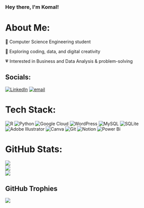 ### Hey there, I'm **Komal!** 

# About Me:
🌷 Computer Science Engineering student

📖 Exploring coding, data, and digital creativity 

💗 Interested in Business and Data Analysis & problem-solving 

## Socials:
[![LinkedIn](https://img.shields.io/badge/LinkedIn-%230077B5.svg?logo=linkedin&logoColor=white)](https://linkedin.com/in/komalharshita) [![email](https://img.shields.io/badge/Email-D14836?logo=gmail&logoColor=white)](mailto:komal.sony234@gmail.com) 

# Tech Stack:
![R](https://img.shields.io/badge/r-%23276DC3.svg?style=flat&logo=r&logoColor=white) ![Python](https://img.shields.io/badge/python-3670A0?style=flat&logo=python&logoColor=ffdd54) ![Google Cloud](https://img.shields.io/badge/GoogleCloud-%234285F4.svg?style=flat&logo=google-cloud&logoColor=white) ![WordPress](https://img.shields.io/badge/WordPress-%23117AC9.svg?style=flat&logo=WordPress&logoColor=white) ![MySQL](https://img.shields.io/badge/mysql-4479A1.svg?style=flat&logo=mysql&logoColor=white) ![SQLite](https://img.shields.io/badge/sqlite-%2307405e.svg?style=flat&logo=sqlite&logoColor=white) ![Adobe Illustrator](https://img.shields.io/badge/adobe%20illustrator-%23FF9A00.svg?style=flat&logo=adobe%20illustrator&logoColor=white) ![Canva](https://img.shields.io/badge/Canva-%2300C4CC.svg?style=flat&logo=Canva&logoColor=white) ![Git](https://img.shields.io/badge/git-%23F05033.svg?style=flat&logo=git&logoColor=white) ![Notion](https://img.shields.io/badge/Notion-%23000000.svg?style=flat&logo=notion&logoColor=white) ![Power Bi](https://img.shields.io/badge/power_bi-F2C811?style=flat&logo=powerbi&logoColor=black)

# GitHub Stats:
![](https://github-readme-stats.vercel.app/api?username=komalharshita&theme=rose&hide_border=false&include_all_commits=true&count_private=true)<br/>
![](https://nirzak-streak-stats.vercel.app/?user=komalharshita&theme=rose&hide_border=false)<br/>
![](https://github-readme-stats.vercel.app/api/top-langs/?username=komalharshita&theme=rose&hide_border=false&include_all_commits=true&count_private=true&layout=compact)

##  GitHub Trophies
![](https://github-profile-trophy.vercel.app/?username=komalharshita&theme=rose&no-frame=false&no-bg=false&margin-w=4)


